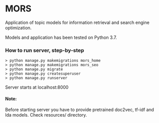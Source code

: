 # MORS

Application of topic models for information retrieval and search engine optimization.  

Models and application has been tested on Python 3.7.

### How to run server, step-by-step
```angular2html
> python manage.py makemigrations mors_home
> python manage.py makemigrations mors_seo
> python manage.py migrate
> python manage.py createsuperuser
> python manage.py runserver
```

Server starts at localhost:8000


#### Note:
Before starting server you have to provide pretrained doc2vec, tf-idf and lda models.
Check resources/ directory.
